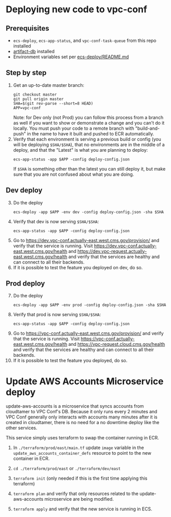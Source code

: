 # Deploying new code to vpc-conf
## Prerequisites
* `ecs-deploy`, `ecs-app-status`, and `vpc-conf-task-queue` from this repo installed
* [artifact-db](https://github.cms.gov/superbrilliant/artifact-db) installed
* Environment variables set per [ecs-deploy/README.md](https://github.com/CMSgov/CMS-AWS-West-Network-Architecture/tree/master/vpc-automation/cmd/ecs-deploy#environment-variables)
## Step by step
1. Get an up-to-date master branch:
   ```
   git checkout master
   git pull origin master
   SHA=$(git rev-parse --short=8 HEAD)
   APP=vpc-conf
   ```
   Note: for Dev only (not Prod) you can follow this process from a branch as well if you want to show or demonstrate a change and you can't do it locally. You must push your code to a remote branch with "build-and-push" in the name to have it built and pushed to ECR automatically.
2. Verify that each environment is serving a previous build or config (you will be deploying `$SHA/$SHA`), that no environments are in the middle of a deploy, and that the "Latest" is what you are planning to deploy:
   ```
   ecs-app-status -app $APP -config deploy-config.json
   ```
   If `$SHA` is something other than the latest you can still deploy it, but make sure that you are not confused about what you are doing.
## Dev deploy
3. Do the deploy
   ```
   ecs-deploy -app $APP -env dev -config deploy-config.json -sha $SHA
   ```
4. Verify that dev is now serving `$SHA/$SHA`:
   ```
   ecs-app-status -app $APP -config deploy-config.json
   ```
5. Go to https://dev.vpc-conf.actually-east.west.cms.gov/provision/  and verify that the service is running. Visit https://dev.vpc-conf.actually-east.west.cms.gov/health and https://dev.vpc-request.actually-east.west.cms.gov/health and verify that the services are healthy and can connect to all their backends.
6. If it is possible to test the feature you deployed on dev, do so.
## Prod deploy
7. Do the deploy
   ```
   ecs-deploy -app $APP -env prod -config deploy-config.json -sha $SHA
   ```
8. Verify that prod is now serving `$SHA/$SHA`:
   ```
   ecs-app-status -app $APP -config deploy-config.json
   ```
9. Go to https://vpc-conf.actually-east.west.cms.gov/provision/ and verify that the service is running. Visit https://vpc-conf.actually-east.west.cms.gov/health and https://vpc-request.cloud.cms.gov/health and verify that the services are healthy and can connect to all their backends.
10. If it is possible to test the feature you deployed, do so.

# Update AWS Accounts Microservice deploy
update-aws-accounts is a microservice that syncs accounts from cloudtamer to VPC Conf's DB. Because it only runs every 2 minutes and VPC Conf generally only interacts with accounts many minutes after it is created in cloudtamer, there is no need for a no downtime deploy like the other services.

This service simply uses terraform to swap the container running in ECR.

1. In `./terraform/prod/east/main.tf` update `image` variable in the `update_aws_accounts_container_defs` resource to point to the new container in ECR.

2. `cd ./terraform/prod/east` or `./terraform/dev/east`

3. `terraform init` (only needed if this is the first time applying this terraform)

4. `terraform plan` and verify that only resources related to the update-aws-accounts microservice are being modified.

4. `terraform apply` and verify that the new service is running in ECS.

